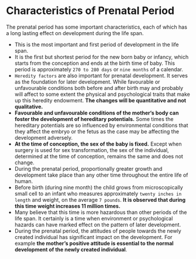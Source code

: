 # Characteristics of Prenatal Period
The prenatal period has some important characteristics, each of which has a long lasting effect on development during the life span.

- This is the most important and first period of development in the life span.
- It is the first but shortest period for the new born baby or infancy, which starts from the conception and ends at the birth time of baby.
This period  is approximately `270 to 280 days` or `nine months` of a calendar.
- `Heredity factors` are also important for prenatal development. It serves as the foundation for later development. While favourable or unfavourable
conditions both before and after birth may and probably will affect to some extent the physical and psychological traits that make up this heredity
endowment. **The changes will be quantitative and not qualitative.**
- **Favourable and unfavourable conditions of the mother‘s body can foster the development of hereditary potentials.** Some times the hereditary
potentials are so influenced by environmental  conditions that they affect the embryo or the fetus as the case may be affecting the development
adversely.
- **At the time of  conception, the sex of the  baby is fixed.** Except  when  surgery is used for sex transformation, the sex of the individual,
determined at the time of conception, remains the same and does not change.
- During the prenatal period, proportionally greater growth and development take place than any other time throughout the entire life of human.
- Before birth (during nine month) the child grows from microscopically small cell to an infant who measures approximately `twenty inches in length`
and weight, on the average `7 pounds`. **It is observed that during this time weight increases 11 million times.**
- Many believe that this time is more hazardous than other periods of the life span.  It certainly is a time when environment or psychological
hazards can have marked effect on the pattern of later development.
- During the prenatal period, the attitudes of people towards the newly created individual has significant impact on the development.
For example **the mother’s positive  attitude is essential to the normal development of the newly created individual**.
